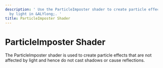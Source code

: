 ```yaml
---
description: ' Use the ParticleImposter shader to create particle effects not affected
  by light in &ALYlong;. '
title: ParticleImposter Shader
---
```

# ParticleImposter Shader<a name="shader-ref-particleimposter"></a>

The ParticleImposter shader is used to create particle effects that are not affected by light and hence do not cast shadows or cause reflections\.